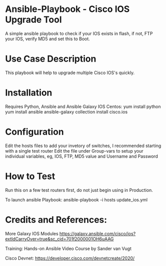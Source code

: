 # Ansible-Playbook - Cisco IOS Upgrade Tool

A simple ansible playbook to check if your IOS exists in flash, if not, FTP your IOS, verify MD5 and set this to Boot.

# Use Case Description
This playbook will help to upgrade multiple Cisco IOS's quickly.

# Installation
Requires Python, Ansible and Ansible Galaxy IOS
Centos:
yum install python
yum install ansible
ansible-galaxy collection install cisco.ios

# Configuration
Edit the hosts files to add your invetory of switches, I recommended starting with a single test router
Edit the file under Group-vars to setup your individual variables, eg, IOS, FTP, MD5 value and Username and Password

# How to Test
Run this on a few test routers first, do not just begin using in Production.

To launch ansible Playbook: ansible-playbook -i hosts update_ios.yml


# Credits and References:
More Galaxy IOS Modules
https://galaxy.ansible.com/cisco/ios?extIdCarryOver=true&sc_cid=701f2000001OH6uAAG

Training:
Hands-on Ansible Video Course by Sander van Vugt

Cisco Devnet:
https://developer.cisco.com/devnetcreate/2020/
